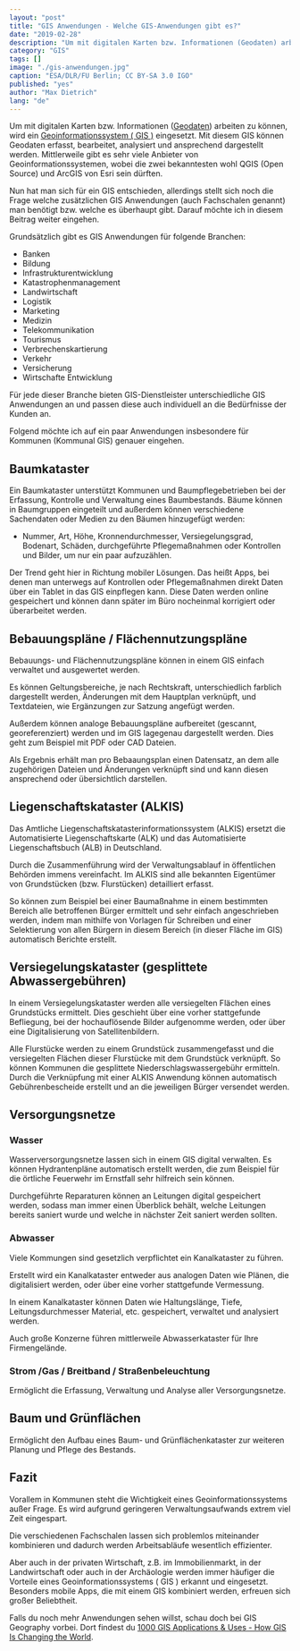 ```yaml
---
layout: "post"
title: "GIS Anwendungen - Welche GIS-Anwendungen gibt es?"
date: "2019-02-28"
description: "Um mit digitalen Karten bzw. Informationen (Geodaten) arbeiten zu können, wird ein Geoinformationssystem ( GIS ) eingesetzt. Mit diesem GIS können Geodaten erfasst, bearbeitet, analysiert und ansprechend dargestellt werden."
category: "GIS"
tags: []
image: "./gis-anwendungen.jpg"
caption: "ESA/DLR/FU Berlin; CC BY-SA 3.0 IGO"
published: "yes"
author: "Max Dietrich"
lang: "de"
---
```


Um mit digitalen Karten bzw. Informationen ([Geodaten](/gis/was-sind-geodaten)) arbeiten zu können, wird ein [Geoinformationssystem ( GIS )](/gis/was-ist-gis "Was ist GIS?") eingesetzt. Mit diesem GIS können Geodaten erfasst, bearbeitet, analysiert und ansprechend dargestellt werden. Mittlerweile gibt es sehr viele Anbieter von Geoinformationssystemen, wobei die zwei bekanntesten wohl QGIS (Open Source) und ArcGIS von Esri sein dürften.

Nun hat man sich für ein GIS entschieden, allerdings stellt sich noch die Frage welche zusätzlichen GIS Anwendungen (auch Fachschalen genannt) man benötigt bzw. welche es überhaupt gibt. Darauf möchte ich in diesem Beitrag weiter eingehen.

Grundsätzlich gibt es GIS Anwendungen für folgende Branchen:

*   Banken
*   Bildung
*   Infrastrukturentwicklung
*   Katastrophenmanagement
*   Landwirtschaft
*   Logistik
*   Marketing
*   Medizin
*   Telekommunikation
*   Tourismus
*   Verbrechenskartierung
*   Verkehr
*   Versicherung
*   Wirtschafte Entwicklung

Für jede dieser Branche bieten GIS-Dienstleister unterschiedliche GIS Anwendungen an und passen diese auch individuell an die Bedürfnisse der Kunden an.

Folgend möchte ich auf ein paar Anwendungen insbesondere für Kommunen (Kommunal GIS) genauer eingehen.

## Baumkataster

Ein Baumkataster unterstützt Kommunen und Baumpflegebetrieben bei der Erfassung, Kontrolle und Verwaltung eines Baumbestands. Bäume können in Baumgruppen eingeteilt und außerdem können verschiedene Sachendaten oder Medien zu den Bäumen hinzugefügt werden:

*   Nummer, Art, Höhe, Kronnendurchmesser, Versiegelungsgrad, Bodenart, Schäden, durchgeführte Pflegemaßnahmen oder Kontrollen und Bilder, um nur ein paar aufzuzählen.

Der Trend geht hier in Richtung mobiler Lösungen. Das heißt Apps, bei denen man unterwegs auf Kontrollen oder Pflegemaßnahmen direkt Daten über ein Tablet in das GIS einpflegen kann. Diese Daten werden online gespeichert und können dann später im Büro nocheinmal korrigiert oder überarbeitet werden.

## Bebauungspläne / Flächennutzungspläne

Bebauungs- und Flächennutzungspläne können in einem GIS einfach verwaltet und ausgewertet werden.

Es können Geltungsbereiche, je nach Rechtskraft, unterschiedlich farblich dargestellt werden, Änderungen mit dem Hauptplan verknüpft, und Textdateien, wie Ergänzungen zur Satzung angefügt werden.

Außerdem können analoge Bebauungspläne aufbereitet (gescannt, georeferenziert) werden und im GIS lagegenau dargestellt werden. Dies geht zum Beispiel mit PDF oder CAD Dateien.

Als Ergebnis erhält man pro Bebaaungsplan einen Datensatz, an dem alle zugehörigen Dateien und Änderungen verknüpft sind und kann diesen ansprechend oder übersichtlich darstellen.

## Liegenschaftskataster (ALKIS)

Das Amtliche Liegenschaftskatasterinformationssystem (ALKIS) ersetzt die Automatisierte Liegenschaftskarte (ALK) und das Automatisierte Liegenschaftsbuch (ALB) in Deutschland.

Durch die Zusammenführung wird der Verwaltungsablauf in öffentlichen Behörden immens vereinfacht. Im ALKIS sind alle bekannten Eigentümer von Grundstücken (bzw. Flurstücken) detailliert erfasst.

So können zum Beispiel bei einer Baumaßnahme in einem bestimmten Bereich alle betroffenen Bürger ermittelt und sehr einfach angeschrieben werden, indem man mithilfe von Vorlagen für Schreiben und einer Selektierung von allen Bürgern in diesem Bereich (in dieser Fläche im GIS) automatisch Berichte erstellt.

## Versiegelungskataster (gesplittete Abwassergebühren)

In einem Versiegelungskataster werden alle versiegelten Flächen eines Grundstücks ermittelt. Dies geschieht über eine vorher stattgefunde Befliegung, bei der hochauflösende Bilder aufgenomme werden, oder über eine Digitalisierung von Satellitenbildern.

Alle Flurstücke werden zu einem Grundstück zusammengefasst und die versiegelten Flächen dieser Flurstücke mit dem Grundstück verknüpft. So können Kommunen die gesplittete Niederschlagswassergebühr ermitteln. Durch die Verknüpfung mit einer ALKIS Anwendung können automatisch Gebührenbescheide erstellt und an die jeweiligen Bürger versendet werden.

## Versorgungsnetze

### Wasser


Wasserversorgungsnetze lassen sich in einem GIS digital verwalten. Es können Hydrantenpläne automatisch erstellt werden, die zum Beispiel für die örtliche Feuerwehr im Ernstfall sehr hilfreich sein können.

Durchgeführte Reparaturen können an Leitungen digital gespeichert werden, sodass man immer einen Überblick behält, welche Leitungen bereits saniert wurde und welche in nächster Zeit saniert werden sollten.

### Abwasser

Viele Kommungen sind gesetzlich verpflichtet ein Kanalkataster zu führen.

Erstellt wird ein Kanalkataster entweder aus analogen Daten wie Plänen, die digitalisiert werden, oder über eine vorher stattgefunde Vermessung.

In einem Kanalkataster können Daten wie Haltungslänge, Tiefe, Leitungsdurchmesser Material, etc. gespeichert, verwaltet und analysiert werden.

Auch große Konzerne führen mittlerweile Abwasserkataster für Ihre Firmengelände.

### Strom /Gas / Breitband / Straßenbeleuchtung

Ermöglicht die Erfassung, Verwaltung und Analyse aller Versorgungsnetze.

## Baum und Grünflächen

Ermöglicht den Aufbau eines Baum- und Grünflächenkataster zur weiteren Planung und Pflege des Bestands.

## Fazit

Vorallem in Kommunen steht die Wichtigkeit eines Geoinformationssystems außer Frage. Es wird aufgrund geringeren Verwaltungsaufwands extrem viel Zeit eingespart.

Die verschiedenen Fachschalen lassen sich problemlos miteinander kombinieren und dadurch werden Arbeitsabläufe wesentlich effizienter.

Aber auch in der privaten Wirtschaft, z.B. im Immobilienmarkt, in der Landwirtschaft oder auch in der Archäologie werden immer häufiger die Vorteile eines Geoinformationssystems ( GIS ) erkannt und eingesetzt. Besonders mobile Apps, die mit einem GIS kombiniert werden, erfreuen sich großer Beliebtheit.

Falls du noch mehr Anwendungen sehen willst, schau doch bei GIS Geography vorbei. Dort findest du [1000 GIS Applications & Uses - How GIS Is Changing the World](https://gisgeography.com/gis-applications-uses/).